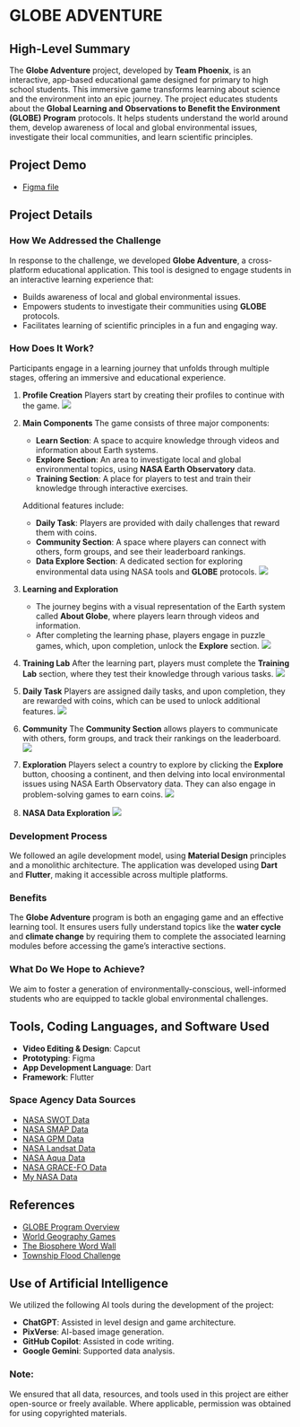 # GLOBE ADVENTURE

## High-Level Summary
The **Globe Adventure** project, developed by **Team Phoenix**, is an interactive, app-based educational game designed for primary to high school students. This immersive game transforms learning about science and the environment into an epic journey. The project educates students about the **Global Learning and Observations to Benefit the Environment (GLOBE) Program** protocols. It helps students understand the world around them, develop awareness of local and global environmental issues, investigate their local communities, and learn scientific principles.

## Project Demo
- [Figma file](https://www.figma.com/proto/6ZvOhlnZA3YxsIcCJS3HYE/GLOBE-ADVENTURE)

## Project Details

### How We Addressed the Challenge
In response to the challenge, we developed **Globe Adventure**, a cross-platform educational application. This tool is designed to engage students in an interactive learning experience that:
- Builds awareness of local and global environmental issues.
- Empowers students to investigate their communities using **GLOBE** protocols.
- Facilitates learning of scientific principles in a fun and engaging way.

### How Does It Work?
Participants engage in a learning journey that unfolds through multiple stages, offering an immersive and educational experience.

1. **Profile Creation**
   Players start by creating their profiles to continue with the game.
   ![](https://drive.google.com/uc?export=view&id=1uAvg4dCj7Yhs0CO_A396MLaIPudehiWh)

2. **Main Components**
   The game consists of three major components:
   - **Learn Section**: A space to acquire knowledge through videos and information about Earth systems.
   - **Explore Section**: An area to investigate local and global environmental topics, using **NASA Earth Observatory** data.
   - **Training Section**: A place for players to test and train their knowledge through interactive exercises.

   Additional features include:
   - **Daily Task**: Players are provided with daily challenges that reward them with coins.
   - **Community Section**: A space where players can connect with others, form groups, and see their leaderboard rankings.
   - **Data Explore Section**: A dedicated section for exploring environmental data using NASA tools and **GLOBE** protocols.
     ![](https://drive.google.com/uc?export=view&id=1lIzLiDritcwW1SMtWA0BRmSuWVEvaZfQ)
   
3. **Learning and Exploration**
   - The journey begins with a visual representation of the Earth system called **About Globe**, where players learn through videos and information.
   - After completing the learning phase, players engage in puzzle games, which, upon completion, unlock the **Explore** section.
     ![](https://drive.google.com/uc?export=view&id=17hhVW_b0b2by56q56WoIjGz8iF-B6QMv)
   
4. **Training Lab**
   After the learning part, players must complete the **Training Lab** section, where they test their knowledge through various tasks.
   ![](https://drive.google.com/uc?export=view&id=1jIO-Zd-UsmJMiVQn5ohp-FMn4UB70EZU)

5. **Daily Task**
   Players are assigned daily tasks, and upon completion, they are rewarded with coins, which can be used to unlock additional features.
   ![](https://drive.google.com/uc?export=view&id=1vPd05ldP8nPbgLn6hfF7Jm1pjL6sATZW)

6. **Community**
   The **Community Section** allows players to communicate with others, form groups, and track their rankings on the leaderboard.
   ![](https://drive.google.com/uc?export=view&id=10JCDguWrmwXiRBHM4hHSJIcfqAjOi9ZA)

7. **Exploration**
   Players select a country to explore by clicking the **Explore** button, choosing a continent, and then delving into local environmental issues using NASA Earth Observatory data. They can also engage in problem-solving games to earn coins.
   ![](https://drive.google.com/uc?export=view&id=1SDKMTcTqHTRtk4dnIkzxyTgBGpuzVBN6)

8. **NASA Data Exploration**
   ![](https://drive.google.com/uc?export=view&id=1gJnDk05y6jfCkmAJm5VjXUOjQhskRyzV)

### Development Process
We followed an agile development model, using **Material Design** principles and a monolithic architecture. The application was developed using **Dart** and **Flutter**, making it accessible across multiple platforms.

### Benefits
The **Globe Adventure** program is both an engaging game and an effective learning tool. It ensures users fully understand topics like the **water cycle** and **climate change** by requiring them to complete the associated learning modules before accessing the game’s interactive sections.

### What Do We Hope to Achieve?
We aim to foster a generation of environmentally-conscious, well-informed students who are equipped to tackle global environmental challenges.

## Tools, Coding Languages, and Software Used
- **Video Editing & Design**: Capcut
- **Prototyping**: Figma
- **App Development Language**: Dart
- **Framework**: Flutter

### Space Agency Data Sources
- [NASA SWOT Data](https://swot.jpl.nasa.gov/)
- [NASA SMAP Data](https://smap.jpl.nasa.gov/data/)
- [NASA GPM Data](https://gpm.nasa.gov/data)
- [NASA Landsat Data](https://landsat.gsfc.nasa.gov/)
- [NASA Aqua Data](https://aqua.nasa.gov/)
- [NASA GRACE-FO Data](https://gracefo.jpl.nasa.gov/data/grace-fo-data/)
- [My NASA Data](https://mynasadata.larc.nasa.gov/)

## References
- [GLOBE Program Overview](https://www.youtube.com/watch?v=y9mbrAVRPSU&t=3s)
- [World Geography Games](https://world-geography-games.com/en/world_atmosphere.html)
- [The Biosphere Word Wall](https://wordwall.net/resource/52838217/ciencias/the-biosphere)
- [Township Flood Challenge](https://townshipfloodchallenge.niwa.co.nz/)

## Use of Artificial Intelligence
We utilized the following AI tools during the development of the project:
- **ChatGPT**: Assisted in level design and game architecture.
- **PixVerse**: AI-based image generation.
- **GitHub Copilot**: Assisted in code writing.
- **Google Gemini**: Supported data analysis.

### Note:
We ensured that all data, resources, and tools used in this project are either open-source or freely available. Where applicable, permission was obtained for using copyrighted materials.
